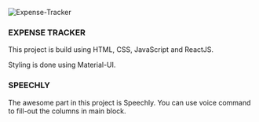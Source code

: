 ![Expense-Tracker](https://ibb.co/SfqLWH6)

### EXPENSE TRACKER

This project is build using HTML, CSS, JavaScript and ReactJS.

Styling is done using Material-UI.

### SPEECHLY

The awesome part in this project is Speechly. You can use voice command to fill-out the columns in main block.
